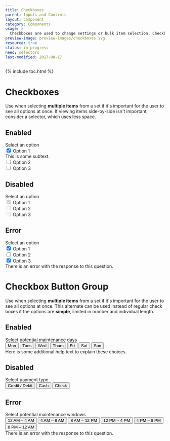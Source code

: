 ```yaml
---
title: Checkboxes
parent: Inputs and Controls
layout: component
category: Components
usage: >
  Checkboxes are used to change settings or bulk item selection. Checkboxes allow the user to select zero, one, or several items.
preview-image: preview-images/checkboxes.svg
resource: true
status: in-progress
need: selectors
last-modified: 2017-08-17
---
```


{% include toc.html %}

# Checkboxes

Use when selecting **multiple items** from a set if it's important for the user
to see all options at once. If viewing items side-by-side isn't important,
consider a selector, which uses less space.

## Enabled

<div class="ui form">
  <div class="grouped fields">
    <label>Select an option</label>
    <div class="field">
      <div class="ui checkbox">
        <input type="checkbox" name="checkbox3" checked="checked">
        <label>Option 1</label>
        <div class="ui message subtext">
          This is some subtext.
        </div>
      </div>
    </div>
    <div class="field">
      <div class="ui checkbox">
        <input type="checkbox" name="checkbox3">
        <label>Option 2</label>
      </div>
    </div>
    <div class="field">
      <div class="ui checkbox">
        <input type="checkbox" name="checkbox3">
        <label>Option 3</label>
      </div>
    </div>
  </div>
</div>

## Disabled

<div class="ui form">
  <div class="grouped fields">
    <label>Select an option</label>
    <div class="field disabled">
      <div class="ui checkbox">
        <input type="checkbox" name="checkbox2" checked="checked" disabled="disabled">
        <label>Option 1</label>
      </div>
    </div>
    <div class="field disabled">
      <div class="ui checkbox">
        <input type="checkbox" name="checkbox2" disabled="disabled">
        <label>Option 2</label>
      </div>
    </div>
    <div class="field disabled">
      <div class="ui checkbox">
        <input type="checkbox" name="checkbox2" disabled="disabled">
        <label>Option 3</label>
      </div>
    </div>
  </div>
</div>

## Error

<div class="ui form error">
  <div class="grouped fields required">
    <label>Select an option</label>
    <div class="field error">
      <div class="ui checkbox">
        <input type="checkbox" name="checkbox1" checked="checked">
        <label>Option 1</label>
      </div>
    </div>
    <div class="field error">
      <div class="ui checkbox">
        <input type="checkbox" name="checkbox1">
        <label>Option 2</label>
      </div>
    </div>
    <div class="field error">
      <div class="ui checkbox">
        <input type="checkbox" name="checkbox1" checked="checked">
        <label>Option 3</label>
      </div>
    </div>
  </div>
  <div class="ui error message">
    There is an error with the response to this question.
  </div>
</div>

# Checkbox Button Group

Use when selecting **multiple items** from a set if it's important for the user
to see all options at once. This alternate can be used instead of regular check
boxes if the options are **simple**, limited in number and individual length.

## Enabled

<div class="ui form">
  <div class="field">
    <label>Select potential maintenance days</label>
    <div class="ui buttons multi">
      <button class="ui button multi ds-btn-med-sec active">Mon</button>
      <button class="ui button multi ds-btn-med-sec active">Tues</button>
      <button class="ui button multi ds-btn-med-sec">Wed</button>
      <button class="ui button multi ds-btn-med-sec">Thurs</button>
      <button class="ui button multi ds-btn-med-sec">Fri</button>
      <button class="ui button multi ds-btn-med-sec">Sat</button>
      <button class="ui button multi ds-btn-med-sec">Sun</button>
    </div>
    <div class="ui message subtext">
      Here is some additional help text to explain these choices.
    </div>
  </div>
</div>

## Disabled

<div class="ui form">
  <div class="ui field">
    <div class="field">
      <label>Select payment type</label>
      <div class="ui buttons multi">
        <button class="ui button ds-btn-med-sec active disabled">Credit / Debit</button>
        <button class="ui button ds-btn-med-sec active disabled">Cash</button>
        <button class="ui button ds-btn-med-sec disabled">Check</button>
      </div>
    </div>
  </div>
</div>

## Error

<div class="ui form error">
  <div class="field error">
    <label class="required">Select potential maintenance windows</label>
    <div class="ui buttons multi">
      <button class="ui button ds-btn-med-sec active error">12<span class="smCaps"> AM</span> &ndash; 4<span class="smCaps"> AM</span></button>
      <button class="ui button ds-btn-med-sec active">4<span class="smCaps"> AM</span> &ndash; 8<span class="smCaps"> AM</span></button>
      <button class="ui button ds-btn-med-sec">8<span class="smCaps"> AM</span> &ndash; 12<span class="smCaps"> PM</span></button>
      <button class="ui button ds-btn-med-sec">12<span class="smCaps"> PM</span> &ndash; 4<span class="smCaps"> PM</span></button>
      <button class="ui button ds-btn-med-sec">4<span class="smCaps"> PM</span> &ndash; 8<span class="smCaps"> PM</span></button>
      <button class="ui button ds-btn-med-sec">8<span class="smCaps"> PM</span> &ndash; 12<span class="smCaps"> AM</span></button>
    </div>
    <div class="ui error message">
      There is an error with the response to this question.
    </div>
  </div>
</div>

